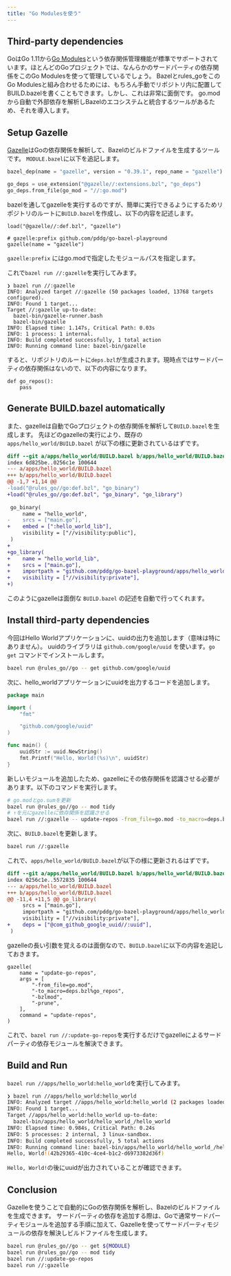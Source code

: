 ```yaml
---
title: "Go Modulesを使う"
---
```


## Third-party dependencies

GoはGo 1.11から[Go Modules](https://go.dev/doc/modules/managing-dependencies)という依存関係管理機能が標準でサポートされています。ほとんどのGoプロジェクトでは、なんらかのサードパーティの依存関係をこのGo Modulesを使って管理しているでしょう。
Bazelとrules_goをこのGo Modulesと組み合わせるためには、もちろん手動でリポジトリ内に配置してBUILD.bazelを書くこともできます。しかし、これは非常に面倒です。
go.modから自動で外部依存を解析しBazelのエコシステムと統合するツールがあるため、それを導入します。

## Setup Gazelle

[Gazelle](https://github.com/bazelbuild/bazel-gazelle)はGoの依存関係を解析して、Bazelのビルドファイルを生成するツールです。
`MODULE.bazel`に以下を追記します。

```python
bazel_dep(name = "gazelle", version = "0.39.1", repo_name = "gazelle")

go_deps = use_extension("@gazelle//:extensions.bzl", "go_deps")
go_deps.from_file(go_mod = "//:go.mod")
```

bazelを通してgazelleを実行するのですが、簡単に実行できるようにするためリポジトリのルートに`BUILD.bazel`を作成し、以下の内容を記述します。

```python:BUILD.bazel
load("@gazelle//:def.bzl", "gazelle")

# gazelle:prefix github.com/pddg/go-bazel-playground
gazelle(name = "gazelle")
```

`gazelle:prefix` にはgo.modで指定したモジュールパスを指定します。

これで`bazel run //:gazelle`を実行してみます。

```text
❯ bazel run //:gazelle
INFO: Analyzed target //:gazelle (50 packages loaded, 13768 targets configured).
INFO: Found 1 target...
Target //:gazelle up-to-date:
  bazel-bin/gazelle-runner.bash
  bazel-bin/gazelle
INFO: Elapsed time: 1.147s, Critical Path: 0.03s
INFO: 1 process: 1 internal.
INFO: Build completed successfully, 1 total action
INFO: Running command line: bazel-bin/gazelle
```

すると、リポジトリのルートに`deps.bzl`が生成されます。現時点ではサードパーティの依存関係はないので、以下の内容になります。

```python:deps.bzl
def go_repos():
    pass
```

## Generate BUILD.bazel automatically

また、gazelleは自動でGoプロジェクトの依存関係を解析して`BUILD.bazel`を生成します。
先ほどのgazelleの実行により、既存の `apps/hello_world/BUILD.bazel` が以下の様に更新されているはずです。

```diff
diff --git a/apps/hello_world/BUILD.bazel b/apps/hello_world/BUILD.bazel
index 6d825be..0256c1e 100644
--- a/apps/hello_world/BUILD.bazel
+++ b/apps/hello_world/BUILD.bazel
@@ -1,7 +1,14 @@
-load("@rules_go//go:def.bzl", "go_binary")
+load("@rules_go//go:def.bzl", "go_binary", "go_library")
 
 go_binary(
     name = "hello_world",
-    srcs = ["main.go"],
+    embed = [":hello_world_lib"],
     visibility = ["//visibility:public"],
 )
+
+go_library(
+    name = "hello_world_lib",
+    srcs = ["main.go"],
+    importpath = "github.com/pddg/go-bazel-playground/apps/hello_world",
+    visibility = ["//visibility:private"],
+)
```

このようにgazelleは面倒な `BUILD.bazel` の記述を自動で行ってくれます。

## Install third-party dependencies

今回はHello Worldアプリケーションに、uuidの出力を追加します（意味は特にありません）。
uuidのライブラリは `github.com/google/uuid` を使います。`go get` コマンドでインストールします。

```bash
bazel run @rules_go//go -- get github.com/google/uuid
```

次に、hello_worldアプリケーションにuuidを出力するコードを追加します。

```go:apps/hello_world/main.go
package main

import (
	"fmt"

	"github.com/google/uuid"
)

func main() {
	uuidStr := uuid.NewString()
	fmt.Printf("Hello, World!(%s)\n", uuidStr)
}
```

新しいモジュールを追加したため、gazelleにその依存関係を認識させる必要があります。以下のコマンドを実行します。

```bash
# go.modとgo.sumを更新
bazel run @rules_go//go -- mod tidy
# ↑を元にgazelleに依存関係を認識させる
bazel run //:gazelle -- update-repos -from_file=go.mod -to_macro=deps.bzl%go_repos -prune -bzlmod
```

次に、`BUILD.bazel`を更新します。

```bash
bazel run //:gazelle
```

これで、`apps/hello_world/BUILD.bazel`が以下の様に更新されるはずです。

```diff
diff --git a/apps/hello_world/BUILD.bazel b/apps/hello_world/BUILD.bazel
index 0256c1e..5572835 100644
--- a/apps/hello_world/BUILD.bazel
+++ b/apps/hello_world/BUILD.bazel
@@ -11,4 +11,5 @@ go_library(
     srcs = ["main.go"],
     importpath = "github.com/pddg/go-bazel-playground/apps/hello_world",
     visibility = ["//visibility:private"],
+    deps = ["@com_github_google_uuid//:uuid"],
 )
```

gazelleの長い引数を覚えるのは面倒なので、`BUILD.bazel`に以下の内容を追記しておきます。

```python:BUILD.bazel
gazelle(
    name = "update-go-repos",
    args = [
        "-from_file=go.mod",
        "-to_macro=deps.bzl%go_repos",
        "-bzlmod",
        "-prune",
    ],
    command = "update-repos",
)
```

これで、`bazel run //:update-go-repos`を実行するだけでgazelleによるサードパーティの依存モジュールを解決できます。

## Build and Run

`bazel run //apps/hello_world:hello_world`を実行してみます。

```bash
❯ bazel run //apps/hello_world:hello_world
INFO: Analyzed target //apps/hello_world:hello_world (2 packages loaded, 21 targets configured).
INFO: Found 1 target...
Target //apps/hello_world:hello_world up-to-date:
  bazel-bin/apps/hello_world/hello_world_/hello_world
INFO: Elapsed time: 0.984s, Critical Path: 0.24s
INFO: 5 processes: 2 internal, 3 linux-sandbox.
INFO: Build completed successfully, 5 total actions
INFO: Running command line: bazel-bin/apps/hello_world/hello_world_/hello_world
Hello, World!(42b29365-410c-4ce4-b1c2-d6973382d36f)
```

`Hello, World!`の後にuuidが出力されていることが確認できます。

## Conclusion

Gazelleを使うことで自動的にGoの依存関係を解析し、Bazelのビルドファイルを生成できます。
サードパーティの依存を追加する際は、Goで通常サードパーティモジュールを追加する手順に加えて、Gazelleを使ってサードパーティモジュールの依存を解決しビルドファイルを生成します。

```bash
bazel run @rules_go//go -- get ${MODULE}
bazel run @rules_go//go -- mod tidy
bazel run //:update-go-repos
bazel run //:gazelle
```
